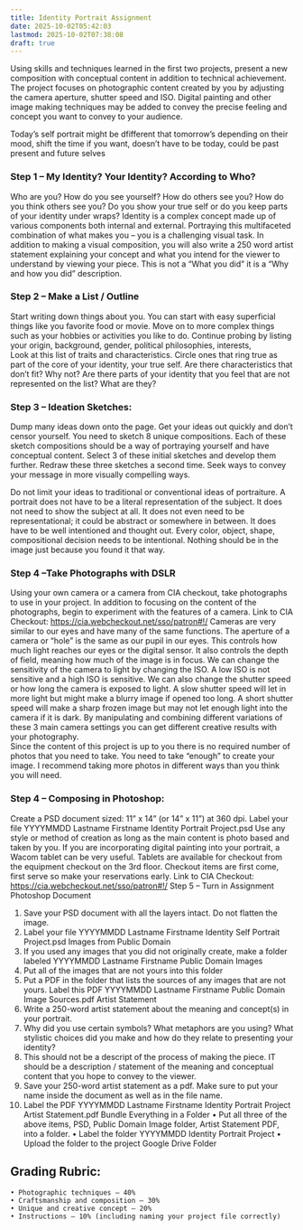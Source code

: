 ```yaml
---
title: Identity Portrait Assignment
date: 2025-10-02T05:42:03
lastmod: 2025-10-02T07:38:08
draft: true
---
```


Using skills and techniques learned in the first two projects, present a new composition with conceptual content in addition to technical achievement. The project focuses on photographic content created by you by adjusting the camera aperture, shutter speed and ISO. Digital painting and other image making techniques may be added to convey the precise feeling and concept you want to convey to your audience.

Today’s self portrait might be dfifferent that tomorrow’s depending on their mood, shift the time if you want, doesn’t have to be today, could be past present and future selves

### Step 1 – My Identity? Your Identity? According to Who?

Who are you? How do you see yourself? How do others see you? How do you think others see you? Do you show your true self or do you keep parts of your identity under wraps?
Identity is a complex concept made up of various components both internal and external. Portraying this multifaceted combination of what makes you – you is a challenging visual task.
In addition to making a visual composition, you will also write a 250 word artist statement explaining your concept and what you intend for the viewer to understand by viewing your piece. This is not a “What you did” it is a “Why and how you did” description.

### Step 2 – Make a List / Outline

Start writing down things about you. You can start with easy superficial things like you favorite food or movie. Move on to more complex things such as your hobbies or activities you like to do. Continue probing by listing your origin, background, gender, political philosophies, interests,  
Look at this list of traits and characteristics. Circle ones that ring true as part of the core of your identity, your true self. Are there characteristics that don’t fit? Why not? Are there parts of your identity that you feel that are not represented on the list? What are they?

### Step 3 – Ideation Sketches:

Dump many ideas down onto the page. Get your ideas out quickly and don’t censor yourself. You need to sketch 8 unique compositions. Each of these sketch compositions should be a way of portraying yourself and have conceptual content.
Select 3 of these initial sketches and develop them further. Redraw these three sketches a second time. Seek ways to convey your message in more visually compelling ways.

Do not limit your ideas to traditional or conventional ideas of portraiture. A portrait does not have to be a literal representation of the subject. It does not need to show the subject at all. It does not even need to be representational; it could be abstract or somewhere in between. It does have to be well intentioned and thought out.
Every color, object, shape, compositional decision needs to be intentional. Nothing should be in the image just because you found it that way.

### Step 4 –Take Photographs with DSLR

Using your own camera or a camera from CIA checkout, take photographs to use in your project. In addition to focusing on the content of the photographs, begin to experiment with the features of a camera.
Link to CIA Checkout: https://cia.webcheckout.net/sso/patron#!/
Cameras are very similar to our eyes and have many of the same functions. The aperture of a camera or “hole” is the same as our pupil in our eyes. This controls how much light reaches our eyes or the digital sensor. It also controls the depth of field, meaning how much of the image is in focus. We can change the sensitivity of the camera to light by changing the ISO. A low ISO is not sensitive and a high ISO is sensitive. We can also change the shutter speed or how long the camera is exposed to light. A slow shutter speed will let in more light but might make a blurry image if opened too long. A short shutter speed will make a sharp frozen image but may not let enough light into the camera if it is dark.
By manipulating and combining different variations of these 3 main camera settings you can get different creative results with your photography.  
Since the content of this project is up to you there is no required number of photos that you need to take. You need to take “enough” to create your image. I recommend taking more photos in different ways than you think you will need.

### Step 4 – Composing in Photoshop:

Create a PSD document sized: 11” x 14” (or 14” x 11”) at 360 dpi.
Label your file YYYYMMDD Lastname Firstname Identity Portrait Project.psd
Use any style or method of creation as long as the main content is photo based and taken by you.
If you are incorporating digital painting into your portrait, a Wacom tablet can be very useful. Tablets are available for checkout from the equipment checkout on the 3rd floor. Checkout items are first come, first serve so make your reservations early.
Link to CIA Checkout: https://cia.webcheckout.net/sso/patron#!/
Step 5 – Turn in Assignment
Photoshop Document

1. Save your PSD document with all the layers intact. Do not flatten the image.
2. Label your file YYYYMMDD Lastname Firstname Identity Self Portrait Project.psd
   Images from Public Domain
3. If you used any images that you did not originally create, make a folder labeled YYYYMMDD Lastname Firstname Public Domain Images
4. Put all of the images that are not yours into this folder
5. Put a PDF in the folder that lists the sources of any images that are not yours. Label this PDF YYYYMMDD Lastname Firstname Public Domain Image Sources.pdf
   Artist Statement
6. Write a 250-word artist statement about the meaning and concept(s) in your portrait.
7. Why did you use certain symbols? What metaphors are you using? What stylistic choices did you make and how do they relate to presenting your identity?
8. This should not be a descript of the process of making the piece. IT should be a description / statement of the meaning and conceptual content that you hope to convey to the viewer.
9. Save your 250-word artist statement as a pdf. Make sure to put your name inside the document as well as in the file name.
10. Label the PDF YYYYMMDD Lastname Firstname Identity Portrait Project Artist Statement.pdf
    Bundle Everything in a Folder
    • Put all three of the above items, PSD, Public Domain Image folder, Artist Statement PDF, into a folder.
    • Label the folder YYYYMMDD Identity Portrait Project
    • Upload the folder to the project Google Drive Folder

## Grading Rubric:

    • Photographic techniques – 40%
    • Craftsmanship and composition – 30%
    • Unique and creative concept – 20%
    • Instructions – 10% (including naming your project file correctly)
